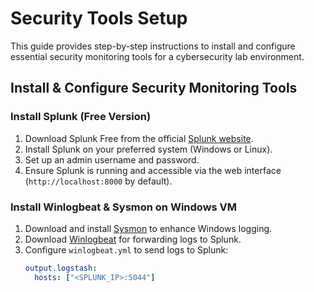 # Security Tools Setup

This guide provides step-by-step instructions to install and configure essential security monitoring tools for a cybersecurity lab environment.

## Install & Configure Security Monitoring Tools

### Install Splunk (Free Version)
1. Download Splunk Free from the official [Splunk website](https://www.splunk.com/en_gb/download.html).
2. Install Splunk on your preferred system (Windows or Linux).
3. Set up an admin username and password.
4. Ensure Splunk is running and accessible via the web interface (`http://localhost:8000` by default).

### Install Winlogbeat & Sysmon on Windows VM
1. Download and install [Sysmon](https://learn.microsoft.com/en-us/sysinternals/downloads/sysmon) to enhance Windows logging.
2. Download [Winlogbeat](https://www.elastic.co/downloads/beats/winlogbeat) for forwarding logs to Splunk.
3. Configure `winlogbeat.yml` to send logs to Splunk:
   ```yaml
   output.logstash:
     hosts: ["<SPLUNK_IP>:5044"]
